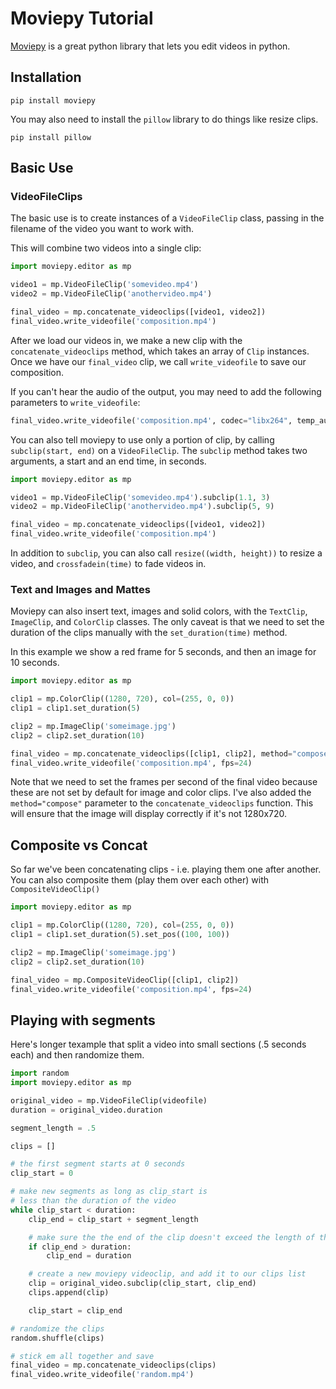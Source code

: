 # Moviepy Tutorial

[Moviepy](http://zulko.github.io/moviepy/index.html) is a great python library that lets you edit videos in python.

## Installation

```
pip install moviepy
```

You may also need to install the ```pillow``` library to do things like resize clips.

```
pip install pillow
```

## Basic Use

### VideoFileClips

The basic use is to create instances of a ```VideoFileClip``` class, passing in the filename of the video you want to work with.

This will combine two videos into a single clip:

```python
import moviepy.editor as mp

video1 = mp.VideoFileClip('somevideo.mp4')
video2 = mp.VideoFileClip('anothervideo.mp4')

final_video = mp.concatenate_videoclips([video1, video2])
final_video.write_videofile('composition.mp4')
```

After we load our videos in, we make a new clip with the ```concatenate_videoclips``` method, which takes an array of ```Clip``` instances. Once we have our ```final_video``` clip, we call ```write_videofile``` to save our composition.

If you can't hear the audio of the output, you may need to add the following parameters to ```write_videofile```:

```python
final_video.write_videofile('composition.mp4', codec="libx264", temp_audiofile='temp-audio.m4a', remove_temp=True, audio_codec='aac')
```

You can also tell moviepy to use only a portion of clip, by calling ```subclip(start, end)``` on a ```VideoFileClip```. The ```subclip``` method takes two arguments, a start and an end time, in seconds.

```python
import moviepy.editor as mp

video1 = mp.VideoFileClip('somevideo.mp4').subclip(1.1, 3)
video2 = mp.VideoFileClip('anothervideo.mp4').subclip(5, 9)

final_video = mp.concatenate_videoclips([video1, video2])
final_video.write_videofile('composition.mp4')
```

In addition to ```subclip```, you can also call ```resize((width, height))``` to resize a video, and ```crossfadein(time)``` to fade videos in.

### Text and Images and Mattes

Moviepy can also insert text, images and solid colors, with the ```TextClip```, ```ImageClip```, and ```ColorClip``` classes. The only caveat is that we need to set the duration of the clips manually with the ```set_duration(time)``` method.

In this example we show a red frame for 5 seconds, and then an image for 10 seconds.

```python
import moviepy.editor as mp

clip1 = mp.ColorClip((1280, 720), col=(255, 0, 0))
clip1 = clip1.set_duration(5)

clip2 = mp.ImageClip('someimage.jpg')
clip2 = clip2.set_duration(10)

final_video = mp.concatenate_videoclips([clip1, clip2], method="compose")
final_video.write_videofile('composition.mp4', fps=24)
```

Note that we need to set the frames per second of the final video because these are not set by default for image and color clips. I've also added the ```method="compose"``` parameter to the ```concatenate_videoclips``` function. This will ensure that the image will display correctly if it's not 1280x720.

## Composite vs Concat

So far we've been concatenating clips - i.e. playing them one after another. You can also composite them (play them over each other) with `CompositeVideoClip()`

```python
import moviepy.editor as mp

clip1 = mp.ColorClip((1280, 720), col=(255, 0, 0))
clip1 = clip1.set_duration(5).set_pos((100, 100))

clip2 = mp.ImageClip('someimage.jpg')
clip2 = clip2.set_duration(10)

final_video = mp.CompositeVideoClip([clip1, clip2])
final_video.write_videofile('composition.mp4', fps=24)
```

## Playing with segments

Here's longer texample that split a video into small sections (.5 seconds each) and then randomize them.

```python
import random
import moviepy.editor as mp

original_video = mp.VideoFileClip(videofile)
duration = original_video.duration

segment_length = .5

clips = []

# the first segment starts at 0 seconds
clip_start = 0

# make new segments as long as clip_start is
# less than the duration of the video
while clip_start < duration:
    clip_end = clip_start + segment_length

	# make sure the the end of the clip doesn't exceed the length of the original video
    if clip_end > duration:
        clip_end = duration

	# create a new moviepy videoclip, and add it to our clips list
    clip = original_video.subclip(clip_start, clip_end)
    clips.append(clip)

    clip_start = clip_end

# randomize the clips
random.shuffle(clips)

# stick em all together and save
final_video = mp.concatenate_videoclips(clips)
final_video.write_videofile('random.mp4')


```









